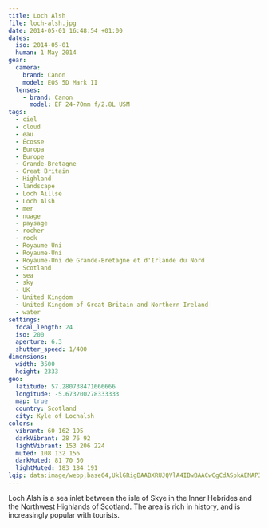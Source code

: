 ```yaml
---
title: Loch Alsh
file: loch-alsh.jpg
date: 2014-05-01 16:48:54 +01:00
dates:
  iso: 2014-05-01
  human: 1 May 2014
gear:
  camera:
    brand: Canon
    model: EOS 5D Mark II
  lenses:
    - brand: Canon
      model: EF 24-70mm f/2.8L USM
tags:
  - ciel
  - cloud
  - eau
  - Écosse
  - Europa
  - Europe
  - Grande-Bretagne
  - Great Britain
  - Highland
  - landscape
  - Loch Aillse
  - Loch Alsh
  - mer
  - nuage
  - paysage
  - rocher
  - rock
  - Royaume Uni
  - Royaume-Uni
  - Royaume-Uni de Grande-Bretagne et d'Irlande du Nord
  - Scotland
  - sea
  - sky
  - UK
  - United Kingdom
  - United Kingdom of Great Britain and Northern Ireland
  - water
settings:
  focal_length: 24
  iso: 200
  aperture: 6.3
  shutter_speed: 1/400
dimensions:
  width: 3500
  height: 2333
geo:
  latitude: 57.280738471666666
  longitude: -5.673200278333333
  map: true
  country: Scotland
  city: Kyle of Lochalsh
colors:
  vibrant: 60 162 195
  darkVibrant: 28 76 92
  lightVibrant: 153 206 224
  muted: 108 132 156
  darkMuted: 81 70 50
  lightMuted: 183 184 191
lqip: data:image/webp;base64,UklGRigBAABXRUJQVlA4IBwBAACwCgCdASpkAEMAP3Gkwlk7v6+lMVUcA/AuCWdtol4ej2lEYCZFEGMink0M++xNNLoJvy3qqq0eo+SNocno8g6xZOktV6Mf+0fJTPdTvyIAdIoPHX/TvGmO0Klt1KIAAKkoe0n6wOIXoh7Wzc/GKQpSrUbnks5DSxBMKWxy76WvyMZ48BGaVkGCOGZuuIIF/jTkA4x08pXMa5xqMYyaCLwxox+ZHUeqmvTfL+lF3uknSIY+aS9NjImqVeFclJOKq2imiV6oVS/kGmVUfh7xc9NKf+B5KDHRolIcrUxAmZDkyGmOgZuIjfKrcn29Jhdl8W7HyHTfnXFdN2qv0m9QjuvvLY8dk3p1eo6mdKFQA+yMNfi/WwwlouDyEYAAAA==
---
```


Loch Alsh is a sea inlet between the isle of Skye in the Inner Hebrides and the Northwest Highlands of Scotland. The area is rich in history, and is increasingly popular with tourists.
